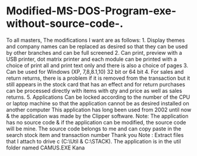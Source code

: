 # Modified-MS-DOS-Program-exe-without-source-code-.
To all masters,   The modifications I want are as follows:   1. Display themes and company names can be replaced as desired so that they can be used by other branches and can be full screened  2. Can print, preview with a USB printer, dot matrix printer and each module can be printed with a choice of print all and print text only and there is also a choice of pages  3. Can be used for Windows (XP, 7,8,8.1,10) 32 bit or 64 bit  4. For sales and return returns, there is a problem if it is removed from the transaction but it still appears in the stock card that has an effect and for return purchases can be processed directly with items with qty and price as well as sales returns.  5. Applications Can be locked according to the number of the CPU or laptop machine so that the application cannot be as desired installed on another computer  This application has long been used from 2002 until now &amp; the application was made by the Clipper software. Note: The application has no source code &amp; if the application can be modified, the source code will be mine.  The source code belongs to me and can copy paste in the search stock item and transaction number  Thank you Note : Extract files that I attach to drive c (C:\Util &amp; C:\STACK).  The application is in the util folder named CAMUS.EXE Kana

